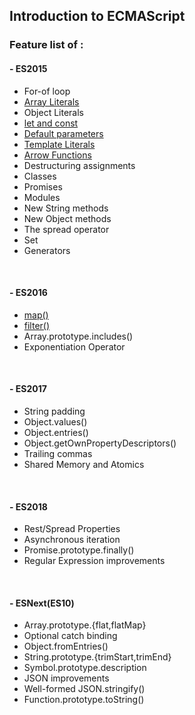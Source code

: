 ## **Introduction to ECMAScript**

### **Feature list of :**
#### **- ES2015**
* For-of loop
* [Array Literals](https://github.com/DipankarHalder/complete-javascript-with-es6/blob/master/06-array.md)
* Object Literals
* [let and const](https://github.com/DipankarHalder/complete-javascript-with-es6/blob/master/02-variable.md)
* [Default parameters](https://github.com/DipankarHalder/complete-javascript-with-es6/blob/master/03-default-parameters.md)
* [Template Literals](https://github.com/DipankarHalder/complete-javascript-with-es6/blob/master/04-template-literals.md)
* [Arrow Functions](https://github.com/DipankarHalder/complete-javascript-with-es6/blob/master/05-arrow-function.md)
* Destructuring assignments
* Classes
* Promises
* Modules
* New String methods
* New Object methods
* The spread operator
* Set
* Generators

&nbsp;
#### **- ES2016**
* [map()](https://github.com/DipankarHalder/complete-javascript-with-es6/blob/master/07-map.md)
* [filter()](https://github.com/DipankarHalder/complete-javascript-with-es6/blob/master/08-filter.md)
* Array.prototype.includes()
* Exponentiation Operator

&nbsp;
#### **- ES2017**
* String padding
* Object.values()
* Object.entries()
* Object.getOwnPropertyDescriptors()
* Trailing commas
* Shared Memory and Atomics

&nbsp;
#### **- ES2018**
* Rest/Spread Properties
* Asynchronous iteration
* Promise.prototype.finally()
* Regular Expression improvements

&nbsp;
#### **- ESNext(ES10)**
* Array.prototype.{flat,flatMap}
* Optional catch binding
* Object.fromEntries()
* String.prototype.{trimStart,trimEnd}
* Symbol.prototype.description
* JSON improvements
* Well-formed JSON.stringify()
* Function.prototype.toString()
